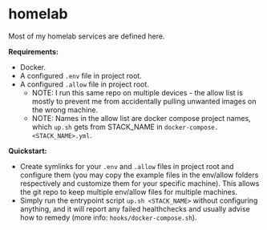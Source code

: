 homelab
=======

Most of my homelab services are defined here.

__Requirements:__

- Docker.
- A configured `.env` file in project root.
- A configured `.allow` file in project root.
  - NOTE: I run this same repo on multiple devices - the allow list is mostly to prevent me from accidentally pulling unwanted images on the wrong machine.
  - NOTE: Names in the allow list are docker compose project names, which `up.sh` gets from STACK_NAME in `docker-compose.<STACK_NAME>.yml`.

__Quickstart:__

- Create symlinks for your `.env` and `.allow` files in project root and configure them (you may copy the example files in the env/allow folders respectively and customize them for your specific machine). This allows the git repo to keep multiple env/allow files for multiple machines.
- Simply run the entrypoint script `up.sh <STACK_NAME>` without configuring anything, and it will report any failed healthchecks and usually advise how to remedy (more info: `hooks/docker-compose.sh`).

